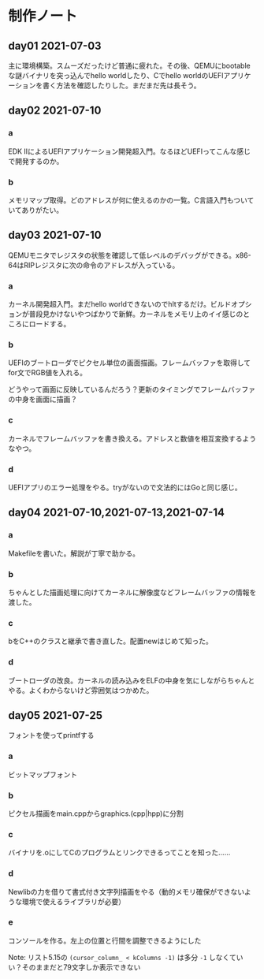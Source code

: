 # 制作ノート

## day01 2021-07-03

主に環境構築。スムーズだったけど普通に疲れた。その後、QEMUにbootableな謎バイナリを突っ込んでhello worldしたり、Cでhello worldのUEFIアプリケーションを書く方法を確認したりした。まだまだ先は長そう。

## day02 2021-07-10

### a

EDK IIによるUEFIアプリケーション開発超入門。なるほどUEFIってこんな感じで開発するのか。

### b

メモリマップ取得。どのアドレスが何に使えるのかの一覧。C言語入門もついていてありがたい。

## day03 2021-07-10

QEMUモニタでレジスタの状態を確認して低レベルのデバッグができる。x86-64はRIPレジスタに次の命令のアドレスが入っている。

### a

カーネル開発超入門。まだhello worldできないのでhltするだけ。ビルドオプションが普段見かけないやつばかりで新鮮。カーネルをメモリ上のイイ感じのところにロードする。

### b

UEFIのブートローダでピクセル単位の画面描画。フレームバッファを取得してfor文でRGB値を入れる。

どうやって画面に反映しているんだろう？更新のタイミングでフレームバッファの中身を画面に描画？

### c

カーネルでフレームバッファを書き換える。アドレスと数値を相互変換するようなやつ。

### d

UEFIアプリのエラー処理をやる。tryがないので文法的にはGoと同じ感じ。

## day04 2021-07-10,2021-07-13,2021-07-14

### a

Makefileを書いた。解説が丁寧で助かる。

### b

ちゃんとした描画処理に向けてカーネルに解像度などフレームバッファの情報を渡した。

### c

bをC++のクラスと継承で書き直した。配置newはじめて知った。

### d

ブートローダの改良。カーネルの読み込みをELFの中身を気にしながらちゃんとやる。よくわからないけど雰囲気はつかめた。

## day05 2021-07-25

フォントを使ってprintfする

### a
ビットマップフォント

### b
ピクセル描画をmain.cppからgraphics.(cpp|hpp)に分割

### c
バイナリを.oにしてCのプログラムとリンクできるってことを知った......

### d
Newlibの力を借りて書式付き文字列描画をやる（動的メモリ確保ができないような環境で使えるライブラリが必要）

### e
コンソールを作る。左上の位置と行間を調整できるようにした

Note: リスト5.15の `(cursor_column_ < kColumns -1)` は多分 `-1` しなくていい？そのままだと79文字しか表示できない
